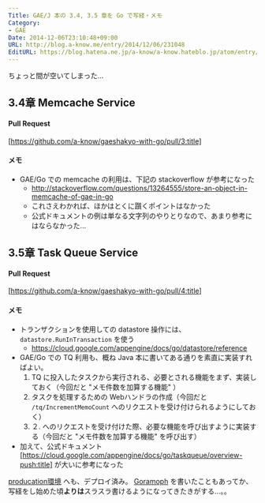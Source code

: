 ```yaml
---
Title: GAE/J 本の 3.4, 3.5 章を Go で写経・メモ
Category:
- GAE
Date: 2014-12-06T23:10:48+09:00
URL: http://blog.a-know.me/entry/2014/12/06/231048
EditURL: https://blog.hatena.ne.jp/a-know/a-know.hateblo.jp/atom/entry/8454420450076318010
---
```


ちょっと間が空いてしまった...

## 3.4章 Memcache Service
#### Pull Request

[https://github.com/a-know/gaeshakyo-with-go/pull/3:title]

#### メモ
* GAE/Go での memcache の利用は、下記の stackoverflow が参考になった
    * http://stackoverflow.com/questions/13264555/store-an-object-in-memcache-of-gae-in-go
    * これさえわかれば、ほかはとくに躓くポイントはなかった
    * 公式ドキュメントの例は単なる文字列のやりとりなので、あまり参考にはならなかった...


## 3.5章 Task Queue Service
#### Pull Request

[https://github.com/a-know/gaeshakyo-with-go/pull/4:title]

#### メモ
* トランザクションを使用しての datastore 操作には、`datastore.RunInTransaction` を使う
    * https://cloud.google.com/appengine/docs/go/datastore/reference
* GAE/Go での TQ 利用も、概ね Java 本に書いてある通りを素直に実装すればよい。
    1. TQ に投入したタスクから実行される、必要とされる機能をまず、実装しておく（今回だと "メモ件数を加算する機能" ）
    2. タスクを処理するための Webハンドラの作成（今回だと `/tq/IncrementMemoCount` へのリクエストを受け付けられるようにしておく）
    3. ２. へのリクエストを受け付けた際、必要な機能を呼び出すように実装する（今回だと "メモ件数を加算する機能" を呼び出す）
* 加えて、公式ドキュメント [https://cloud.google.com/appengine/docs/go/taskqueue/overview-push:title] が大いに参考になった


[producation環境](http://gaeshakyo-with-go.appspot.com/statics/index.html) へも、デプロイ済み。
[Goramoph](https://blog.a-know.me/entry/2014/11/29/144617) を書いたこともあってか、写経をし始めた頃<b>よりは</b>スラスラ書けるようになってきたきがする...。。
